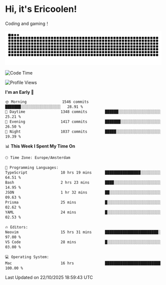 # Hi, it's Ericoolen!
Coding and gaming！

<picture>
  <source media="(prefers-color-scheme: dark)" srcset="https://raw.githubusercontent.com/Eric-Song-Nop/Eric-Song-Nop/output/github-contribution-grid-snake-dark.svg">
  <source media="(prefers-color-scheme: light)" srcset="https://raw.githubusercontent.com/Eric-Song-Nop/Eric-Song-Nop/output/github-contribution-grid-snake.svg">
  <img alt="github contribution grid snake animation" src="https://raw.githubusercontent.com/Eric-Song-Nop/Eric-Song-Nop/output/github-contribution-grid-snake.svg">
</picture>

<!--START_SECTION:waka-->
![Code Time](http://img.shields.io/badge/Code%20Time-1%2C967%20hrs%201%20min-blue)

![Profile Views](http://img.shields.io/badge/Profile%20Views-0-blue)

**I'm an Early 🐤** 

```text
🌞 Morning                1546 commits        ███████░░░░░░░░░░░░░░░░░░   28.91 % 
🌆 Daytime                1348 commits        ██████░░░░░░░░░░░░░░░░░░░   25.21 % 
🌃 Evening                1417 commits        ███████░░░░░░░░░░░░░░░░░░   26.50 % 
🌙 Night                  1037 commits        █████░░░░░░░░░░░░░░░░░░░░   19.39 % 
```


📊 **This Week I Spent My Time On** 

```text
🕑︎ Time Zone: Europe/Amsterdam

💬 Programming Languages: 
TypeScript               10 hrs 19 mins      ████████████████░░░░░░░░░   64.51 % 
Bash                     2 hrs 23 mins       ████░░░░░░░░░░░░░░░░░░░░░   14.95 % 
JSON                     1 hr 32 mins        ██░░░░░░░░░░░░░░░░░░░░░░░   09.63 % 
Prisma                   25 mins             █░░░░░░░░░░░░░░░░░░░░░░░░   02.62 % 
YAML                     24 mins             █░░░░░░░░░░░░░░░░░░░░░░░░   02.53 % 

🔥 Editors: 
Neovim                   15 hrs 31 mins      ████████████████████████░   97.00 % 
VS Code                  28 mins             █░░░░░░░░░░░░░░░░░░░░░░░░   03.00 % 

💻 Operating System: 
Mac                      16 hrs              █████████████████████████   100.00 % 
```


 Last Updated on 22/10/2025 18:59:43 UTC
<!--END_SECTION:waka-->
